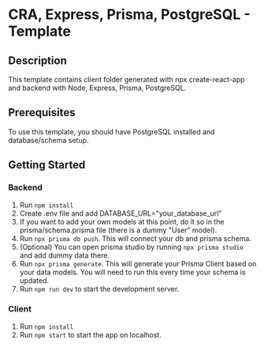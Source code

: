 # CRA, Express, Prisma, PostgreSQL - Template

## Description

This template contains client folder generated with npx create-react-app and backend with Node, Express, Prisma, PostgreSQL.

## Prerequisites

To use this template, you should have PostgreSQL installed and database/schema setup.

## Getting Started

### Backend

1. Run `npm install`
2. Create .env file and add DATABASE_URL="your_database_url"
3. If you want to add your own models at this point, do it so in the prisma/schema.prisma file (there is a dummy "User" model).
4. Run `npx prisma db push`. This will connect your db and prisma schema.
5. (Optional) You can open prisma studio by running `npx prisma studio` and add dummy data there.
6. Run `npx prisma generate`. This will generate your Prisma Client based on your data models. You will need to run this every time your schema is updated.
7. Run `npm run dev` to start the development server.

### Client

1. Run `npm install`
2. Run `npm start` to start the app on localhost.
